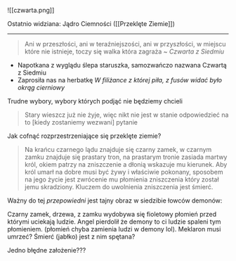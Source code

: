 ![[czwarta.png]]

Ostatnio widziana: Jądro Ciemności ([[Przeklęte Ziemie]])

---

>Ani w przeszłości, ani w teraźniejszości, ani w przyszłości, w miejscu które nie istnieje, toczy się walka która zagraża 
>~ *Czwarta z Siedmiu*

- Napotkana z wyglądu ślepa staruszka, samozwańczo nazwana Czwartą z Siedmiu
- Zaprosiła nas na herbatkę
  *W filiżance z której piła, z fusów widać było okrąg cierniowy*

Trudne wybory, wybory których podjąć nie będziemy chcieli

> Stary wieszcz już nie żyje, więc nikt nie jest w stanie odpowiedzieć na to [kiedy zostaniemy wezwani] pytanie

Jak cofnąć rozprzestrzeniające się przeklęte ziemie?

> Na krańcu czarnego lądu znajduje się czarny zamek, w czarnym zamku znajduje się prastary tron, na prastarym tronie zasiada martwy król, okiem patrzy na zniszczenie a dłonią wskazuje mu kierunek. Aby król umarł na dobre musi być żywy i właściwie pokonany, sposobem na jego życie jest zwrócenie mu płomienia zniszczenia który został jemu skradziony. Kluczem do uwolnienia zniszczenia jest śmierć.

Ważny do tej *przepowiedni* jest tajny obraz w siedzibie łowców demonów: 

Czarny zamek, drzewa, z zamku wydobywa się fioletowy płomień przed którymi uciekają ludzie. Angel pierdolił że demony to ci ludzie spaleni tym płomieniem. (płomień chyba zamienia ludzi w demony lol). Meklaron musi umrzeć? Śmierć (jabłko) jest z nim spętana?


Jedno błędne założenie???